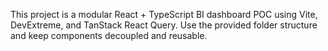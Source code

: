 <!-- Use this file to provide workspace-specific custom instructions to Copilot. For more details, visit https://code.visualstudio.com/docs/copilot/copilot-customization#_use-a-githubcopilotinstructionsmd-file -->

This project is a modular React + TypeScript BI dashboard POC using Vite, DevExtreme, and TanStack React Query. Use the provided folder structure and keep components decoupled and reusable.
